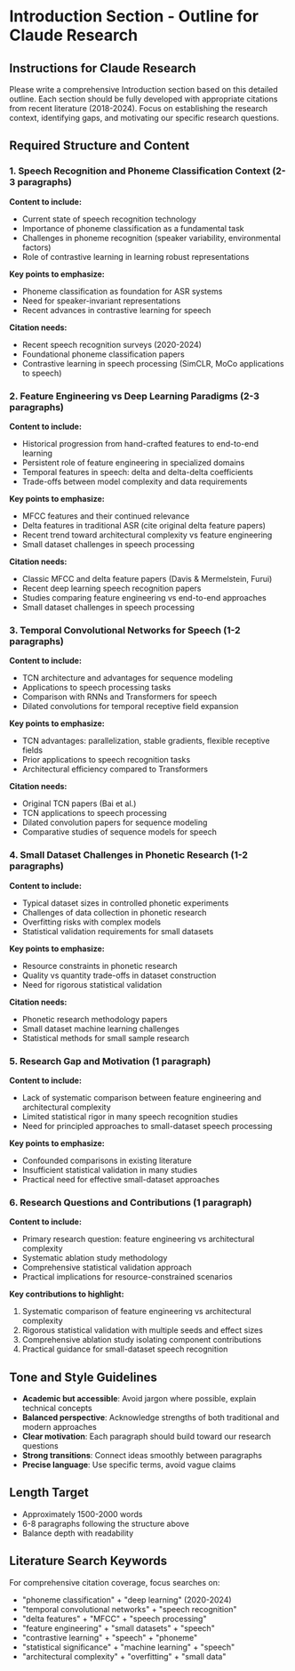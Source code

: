 # Introduction Section - Outline for Claude Research

## Instructions for Claude Research

Please write a comprehensive Introduction section based on this detailed outline. Each section should be fully developed with appropriate citations from recent literature (2018-2024). Focus on establishing the research context, identifying gaps, and motivating our specific research questions.

## Required Structure and Content

### 1. Speech Recognition and Phoneme Classification Context (2-3 paragraphs)
**Content to include:**
- Current state of speech recognition technology
- Importance of phoneme classification as a fundamental task
- Challenges in phoneme recognition (speaker variability, environmental factors)
- Role of contrastive learning in learning robust representations

**Key points to emphasize:**
- Phoneme classification as foundation for ASR systems
- Need for speaker-invariant representations
- Recent advances in contrastive learning for speech

**Citation needs:**
- Recent speech recognition surveys (2020-2024)
- Foundational phoneme classification papers
- Contrastive learning in speech processing (SimCLR, MoCo applications to speech)

### 2. Feature Engineering vs Deep Learning Paradigms (2-3 paragraphs)
**Content to include:**
- Historical progression from hand-crafted features to end-to-end learning
- Persistent role of feature engineering in specialized domains
- Temporal features in speech: delta and delta-delta coefficients
- Trade-offs between model complexity and data requirements

**Key points to emphasize:**
- MFCC features and their continued relevance
- Delta features in traditional ASR (cite original delta feature papers)
- Recent trend toward architectural complexity vs feature engineering
- Small dataset challenges in speech processing

**Citation needs:**
- Classic MFCC and delta feature papers (Davis & Mermelstein, Furui)
- Recent deep learning speech recognition papers
- Studies comparing feature engineering vs end-to-end approaches
- Small dataset challenges in speech processing

### 3. Temporal Convolutional Networks for Speech (1-2 paragraphs)
**Content to include:**
- TCN architecture and advantages for sequence modeling
- Applications to speech processing tasks
- Comparison with RNNs and Transformers for speech
- Dilated convolutions for temporal receptive field expansion

**Key points to emphasize:**
- TCN advantages: parallelization, stable gradients, flexible receptive fields
- Prior applications to speech recognition tasks
- Architectural efficiency compared to Transformers

**Citation needs:**
- Original TCN papers (Bai et al.)
- TCN applications to speech processing
- Dilated convolution papers for sequence modeling
- Comparative studies of sequence models for speech

### 4. Small Dataset Challenges in Phonetic Research (1-2 paragraphs)
**Content to include:**
- Typical dataset sizes in controlled phonetic experiments
- Challenges of data collection in phonetic research
- Overfitting risks with complex models
- Statistical validation requirements for small datasets

**Key points to emphasize:**
- Resource constraints in phonetic research
- Quality vs quantity trade-offs in dataset construction
- Need for rigorous statistical validation

**Citation needs:**
- Phonetic research methodology papers
- Small dataset machine learning challenges
- Statistical methods for small sample research

### 5. Research Gap and Motivation (1 paragraph)
**Content to include:**
- Lack of systematic comparison between feature engineering and architectural complexity
- Limited statistical rigor in many speech recognition studies
- Need for principled approaches to small-dataset speech processing

**Key points to emphasize:**
- Confounded comparisons in existing literature
- Insufficient statistical validation in many studies
- Practical need for effective small-dataset approaches

### 6. Research Questions and Contributions (1 paragraph)
**Content to include:**
- Primary research question: feature engineering vs architectural complexity
- Systematic ablation study methodology
- Comprehensive statistical validation approach
- Practical implications for resource-constrained scenarios

**Key contributions to highlight:**
1. Systematic comparison of feature engineering vs architectural complexity
2. Rigorous statistical validation with multiple seeds and effect sizes
3. Comprehensive ablation study isolating component contributions
4. Practical guidance for small-dataset speech recognition

## Tone and Style Guidelines
- **Academic but accessible**: Avoid jargon where possible, explain technical concepts
- **Balanced perspective**: Acknowledge strengths of both traditional and modern approaches
- **Clear motivation**: Each paragraph should build toward our research questions
- **Strong transitions**: Connect ideas smoothly between paragraphs
- **Precise language**: Use specific terms, avoid vague claims

## Length Target
- Approximately 1500-2000 words
- 6-8 paragraphs following the structure above
- Balance depth with readability

## Literature Search Keywords
For comprehensive citation coverage, focus searches on:
- "phoneme classification" + "deep learning" (2020-2024)
- "temporal convolutional networks" + "speech recognition"
- "delta features" + "MFCC" + "speech processing"
- "feature engineering" + "small datasets" + "speech"
- "contrastive learning" + "speech" + "phoneme"
- "statistical significance" + "machine learning" + "speech"
- "architectural complexity" + "overfitting" + "small data"